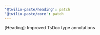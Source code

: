 ```yaml
---
'@twilio-paste/heading': patch
'@twilio-paste/core': patch
---
```


[Heading]: Improved TsDoc type annotations
